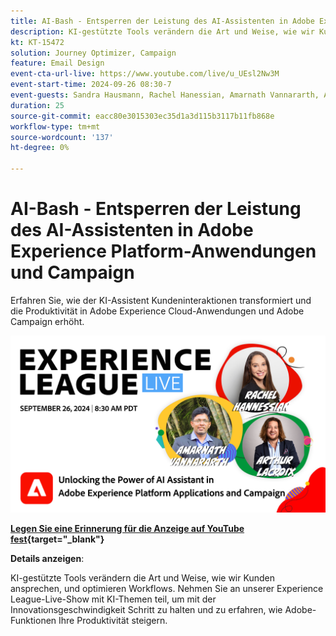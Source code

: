 ```yaml
---
title: AI-Bash - Entsperren der Leistung des AI-Assistenten in Adobe Experience Platform-Anwendungen und Campaign
description: KI-gestützte Tools verändern die Art und Weise, wie wir Kunden ansprechen, und optimieren Workflows. Nehmen Sie an unserem Experience League Live-Webinar mit KI-Themen teil, um mit dem Innovationstempo Schritt zu halten und zu erfahren, wie Adobe-Funktionen Ihre Produktivität steigern. 
kt: KT-15472
solution: Journey Optimizer, Campaign
feature: Email Design
event-cta-url-live: https://www.youtube.com/live/u_UEsl2Nw3M
event-start-time: 2024-09-26 08:30-7
event-guests: Sandra Hausmann, Rachel Hanessian, Amarnath Vannararth, Arthur Lacroix
duration: 25
source-git-commit: eacc80e3015303ec35d1a3d115b3117b11fb868e
workflow-type: tm+mt
source-wordcount: '137'
ht-degree: 0%

---
```


# AI-Bash - Entsperren der Leistung des AI-Assistenten in Adobe Experience Platform-Anwendungen und Campaign

Erfahren Sie, wie der KI-Assistent Kundeninteraktionen transformiert und die Produktivität in Adobe Experience Cloud-Anwendungen und Adobe Campaign erhöht. 

[![ExL LIVE 26. September 2024](assets/ep40-web-banner.png)](https://www.youtube.com/watch?v=J48CNmcV7wc)

**[Legen Sie eine Erinnerung für die Anzeige auf YouTube fest](https://www.youtube.com/watch?v=J48CNmcV7wc){target="_blank"}**

**Details anzeigen**:

KI-gestützte Tools verändern die Art und Weise, wie wir Kunden ansprechen, und optimieren Workflows. Nehmen Sie an unserer Experience League-Live-Show mit KI-Themen teil, um mit der Innovationsgeschwindigkeit Schritt zu halten und zu erfahren, wie Adobe-Funktionen Ihre Produktivität steigern. 


